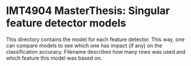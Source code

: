 # IMT4904 MasterThesis: Singular feature detector models
 
This directory contains the model for each feature detector. 
This way, one can compare models to see which one has impact (if any) 
on the classification accuracy. Filename describes how many rows was 
used and which feature this model was based on. 